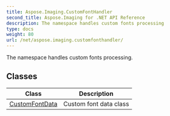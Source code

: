 ```yaml
---
title: Aspose.Imaging.CustomFontHandler
second_title: Aspose.Imaging for .NET API Reference
description: The namespace handles custom fonts processing
type: docs
weight: 80
url: /net/aspose.imaging.customfonthandler/
---
```

The namespace handles custom fonts processing.

## Classes

| Class | Description |
| --- | --- |
| [CustomFontData](./customfontdata/) | Custom font data class |


